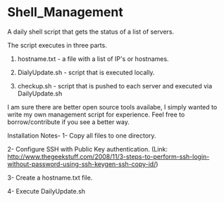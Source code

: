 Shell_Management
================

A daily shell script that gets the status of a list of servers.

The script executes in three parts.

1) hostname.txt - a file with a list of IP's or hostnames.

2) DialyUpdate.sh - script that is executed locally.

3) checkup.sh - script that is pushed to each server and executed via DailyUpdate.sh

I am sure there are better open source tools availabe, I simply wanted to write my own management script for experience. Feel free to borrow/contribute if you see a better way.

Installation Notes-
1- Copy all files to one directory.

2- Configure SSH with Public Key authentication. (Link: http://www.thegeekstuff.com/2008/11/3-steps-to-perform-ssh-login-without-password-using-ssh-keygen-ssh-copy-id/)

3- Create a hostname.txt file.

4- Execute DailyUpdate.sh
